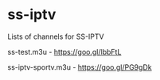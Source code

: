 # ss-iptv
Lists of channels for SS-IPTV 

ss-test.m3u - https://goo.gl/lbbFtL

ss-iptv-sportv.m3u - https://goo.gl/PG9gDk

